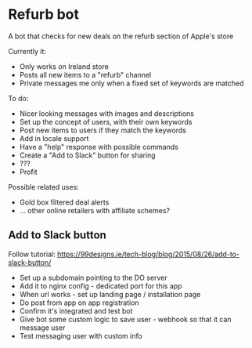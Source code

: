 # Refurb bot

A bot that checks for new deals on the refurb section of Apple's store

Currently it:

* Only works on Ireland store
* Posts all new items to a "refurb" channel
* Private messages me only when a fixed set of keywords are matched

To do:

* Nicer looking messages with images and descriptions
* Set up the concept of users, with their own keywords
* Post new items to users if they match the keywords
* Add in locale support
* Have a "help" response with possible commands
* Create a "Add to Slack" button for sharing
* ???
* Profit

Possible related uses:

* Gold box filtered deal alerts
* ... other online retailers with affiliate schemes?

## Add to Slack button

Follow tutorial: https://99designs.ie/tech-blog/blog/2015/08/26/add-to-slack-button/

* Set up a subdomain pointing to the DO server
* Add it to nginx config - dedicated port for this app
* When url works - set up landing page / installation page
* Do post from app on app registration
* Confirm it's integrated and test bot
* Give bot some custom logic to save user - webhook so that it can message user
* Test messaging user with custom info
